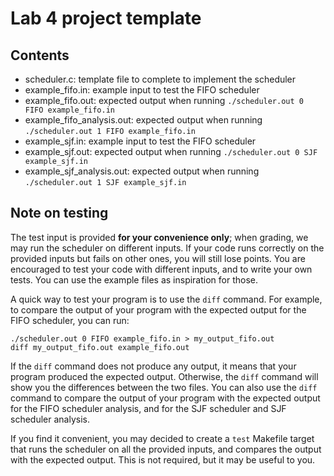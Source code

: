 # Lab 4 project template

## Contents

* scheduler.c: template file to complete to implement the scheduler
* example_fifo.in: example input to test the FIFO scheduler
* example_fifo.out: expected output when running `./scheduler.out 0 FIFO example_fifo.in`
* example_fifo_analysis.out: expected output when running `./scheduler.out 1 FIFO example_fifo.in`
* example_sjf.in: example input to test the FIFO scheduler
* example_sjf.out: expected output when running `./scheduler.out 0 SJF example_sjf.in`
* example_sjf_analysis.out: expected output when running `./scheduler.out 1 SJF example_sjf.in`

## Note on testing

The test input is provided **for your convenience only**; when grading, we may run the scheduler on different inputs. If your code runs correctly on the provided inputs but fails on other ones, you will still lose points. You are encouraged to test your code with different inputs, and to write your own tests. You can use the example files as inspiration for those.

A quick way to test your program is to use the `diff` command. For example, to compare the output of your program with the expected output for the FIFO scheduler, you can run:

```
./scheduler.out 0 FIFO example_fifo.in > my_output_fifo.out
diff my_output_fifo.out example_fifo.out
```

If the `diff` command does not produce any output, it means that your program produced the expected output. Otherwise, the `diff` command will show you the differences between the two files. You can also use the `diff` command to compare the output of your program with the expected output for the FIFO scheduler analysis, and for the SJF scheduler and SJF scheduler analysis.

If you find it convenient, you may decided to create a `test` Makefile target that runs the scheduler on all the provided inputs, and compares the output with the expected output. This is not required, but it may be useful to you.
